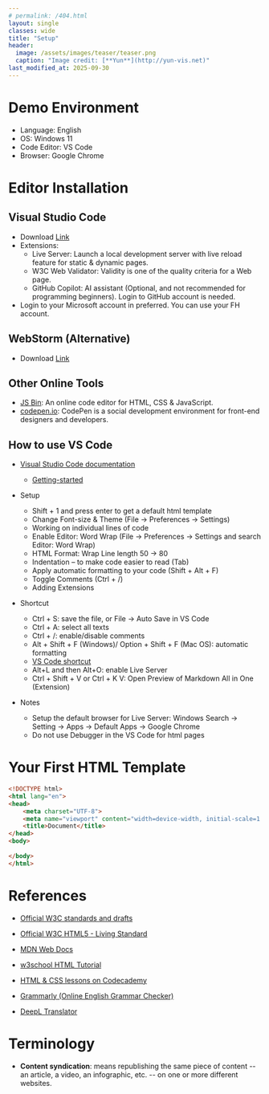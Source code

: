 ```yaml
---
# permalink: /404.html
layout: single
classes: wide
title: "Setup"
header:
  image: /assets/images/teaser/teaser.png
  caption: "Image credit: [**Yun**](http://yun-vis.net)"
last_modified_at: 2025-09-30
---
```


# Demo Environment

- Language: English
- OS: Windows 11
- Code Editor: VS Code
- Browser: Google Chrome

# Editor Installation

## Visual Studio Code

- Download [Link](https://code.visualstudio.com/)
- Extensions:
  - Live Server: Launch a local development server with live reload feature for static & dynamic pages.
  - W3C Web Validator: Validity is one of the quality criteria for a Web page.
  - GitHub Copilot: AI assistant (Optional, and not recommended for programming beginners). Login to GitHub account is needed.
- Login to your Microsoft account in preferred. You can use your FH account.

## WebStorm (Alternative)

- Download [Link](https://www.jetbrains.com/webstorm/download/?section=windows)

## Other Online Tools

- [JS Bin](https://jsbin.com/): An online code editor for HTML, CSS & JavaScript. 
- [codepen.io](https://codepen.io/): CodePen is a social development environment for front-end designers and developers.

## How to use VS Code

- [Visual Studio Code documentation](https://code.visualstudio.com/docs)
  - [Getting-started](https://code.visualstudio.com/docs/getstarted/getting-started)

- Setup
  - Shift + 1 and press enter to get a default html template
  - Change Font-size & Theme (File -> Preferences -> Settings)
  - Working on individual lines of code
  - Enable Editor: Word Wrap (File -> Preferences -> Settings and search Editor: Word Wrap)
  - HTML Format: Wrap Line length 50 -> 80
  - Indentation – to make code easier to read (Tab)
  - Apply automatic formatting to your code (Shift + Alt + F)
  - Toggle Comments (Ctrl + /)
  - Adding Extensions

- Shortcut
  - Ctrl + S: save the file, or File -> Auto Save in VS Code
  - Ctrl + A: select all texts
  - Ctrl + /: enable/disable comments
  - Alt + Shift + F (Windows)/ Option + Shift + F (Mac OS): automatic formatting
  - [VS Code shortcut](https://shortcuts.design/tools/toolspage-visualstudiocode/)
  - Alt+L and then Alt+O: enable Live Server
  - Ctrl + Shift + V or Ctrl + K V: Open Preview of Markdown All in One (Extension)

- Notes
  - Setup the default browser for Live Server: Windows Search -> Setting -> Apps -> Default Apps -> Google Chrome
  - Do not use Debugger in the VS Code for html pages

# Your First HTML Template

```html
<!DOCTYPE html>
<html lang="en">
<head>
    <meta charset="UTF-8">
    <meta name="viewport" content="width=device-width, initial-scale=1.0">
    <title>Document</title>
</head>
<body>
    
</body>
</html>
```

# References
- [Official W3C standards and drafts](https://www.w3.org/TR/)
- [Official W3C HTML5 - Living Standard](http://www.w3.org/TR/html5/)
- [MDN Web Docs](https://developer.mozilla.org/en-US/)
- [w3school HTML Tutorial](https://www.w3schools.com/html/default.asp)
- [HTML & CSS lessons on Codecademy](https://www.codecademy.com/learn/learn-html-fundamentals)

- [Grammarly (Online English Grammar Checker)](https://app.grammarly.com/)
- [DeepL Translator](https://www.deepl.com/en/translator)

# Terminology

- **Content syndication**: means republishing the same piece of content -- an article, a video, an infographic, etc. -- on one or more different websites.